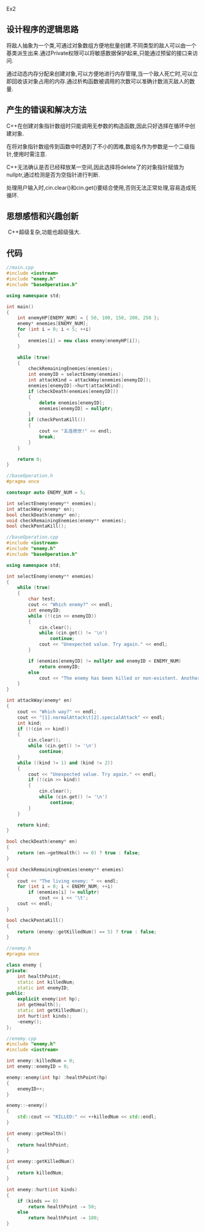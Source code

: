 Ex2

## 设计程序的逻辑思路

​		将敌人抽象为一个类,可通过对象数组方便地批量创建.不同类型的敌人可以由一个基类派生出来.通过Private权限可以将敏感数据保护起来,只能通过预留的接口来访问.

​		通过动态内存分配来创建对象,可以方便地进行内存管理,当一个敌人死亡时,可以立即回收该对象占用的内存.通过析构函数被调用的次数可以准确计数消灭敌人的数量.

## 产生的错误和解决方法

​		C++在创建对象指针数组时只能调用无参数的构造函数,因此只好选择在循环中创建对象.

​		在将对象指针数组传到函数中时遇到了不小的困难,数组名作为参数是一个二级指针,使用时需注意.

​		C++无法确认是否已经释放某一空间,因此选择将delete了的对象指针赋值为nullptr,通过检测是否为空指针进行判断.

​		处理用户输入时,cin.clear()和cin.get()要结合使用,否则无法正常处理,容易造成死循环.

## 思想感悟和兴趣创新

​	C++超级复杂,功能也超级强大.

## 代码

```c++
//main.cpp
#include <iostream>
#include "enemy.h"
#include "baseOperation.h"

using namespace std;

int main()
{
	int enemyHP[ENEMY_NUM] = { 50, 100, 150, 200, 250 };
	enemy* enemies[ENEMY_NUM];
	for (int i = 0; i < 5; ++i)
	{
		enemies[i] = new class enemy(enemyHP[i]);
	}

	while (true)
	{
		checkRemainingEnemies(enemies);
		int enemyID = selectEnemy(enemies);
		int attackKind = attackWay(enemies[enemyID]);
		enemies[enemyID]->hurt(attackKind);
		if (checkDeath(enemies[enemyID]))
		{
			delete enemies[enemyID];
			enemies[enemyID] = nullptr;
		}
		if (checkPentaKill())
		{
			cout << "五连绝世!" << endl;
			break;
		}
	}

	return 0;
}
```

```c++
//baseOperation.h
#pragma once

constexpr auto ENEMY_NUM = 5;

int selectEnemy(enemy** enemies);
int attackWay(enemy* en);
bool checkDeath(enemy* en);
void checkRemainingEnemies(enemy** enemies);
bool checkPentaKill();
```

```c++
//baseOperation.cpp
#include <iostream>
#include "enemy.h"
#include "baseOperation.h"

using namespace std;

int selectEnemy(enemy** enemies)
{
	while (true)
	{
		char test;
		cout << "Which enemy?" << endl;
		int enemyID;
		while (!(cin >> enemyID))
		{
			cin.clear();
			while (cin.get() != '\n')
				continue;
			cout << "Unexpected value. Try again." << endl;
		}

		if (enemies[enemyID] != nullptr and enemyID < ENEMY_NUM)
			return enemyID;
		else
			cout << "The enemy has been killed or non-existent. Another please." << endl;
	}
}

int attackWay(enemy* en)
{
	cout << "Which way?" << endl;
	cout << "[1].normalAttack\t[2].specialAttack" << endl;
	int kind;
	if (!(cin >> kind))
	{
		cin.clear();
		while (cin.get() != '\n')
			continue;
	}
	while ((kind != 1) and (kind != 2))
	{
		cout << "Unexpected value. Try again." << endl;
		if (!(cin >> kind))
		{
			cin.clear();
			while (cin.get() != '\n')
				continue;
		}
	}

	return kind;
}

bool checkDeath(enemy* en)
{
	return (en->getHealth() <= 0) ? true : false;
}

void checkRemainingEnemies(enemy** enemies)
{
	cout << "The living enemy: " << endl;
	for (int i = 0; i < ENEMY_NUM; ++i)
		if (enemies[i] != nullptr)
			cout << i << '\t';
	cout << endl;
}

bool checkPentaKill()
{
	return (enemy::getKilledNum() == 5) ? true : false;
}
```

```c++
//enemy.h
#pragma once

class enemy {
private:
	int healthPoint;
	static int killedNum;
	static int enemyID;
public:
	explicit enemy(int hp);
	int getHealth();
	static int getKilledNum();
	int hurt(int kinds);
	~enemy();
};
```

```c++
//enemy.cpp
#include "enemy.h"
#include <iostream>

int enemy::killedNum = 0;
int enemy::enemyID = 0;

enemy::enemy(int hp) :healthPoint(hp)
{
	enemyID++;
}

enemy::~enemy()
{
	std::cout << "KILLED:" << ++killedNum << std::endl;
}

int enemy::getHealth()
{
	return healthPoint;
}

int enemy::getKilledNum()
{
	return killedNum;
}

int enemy::hurt(int kinds)
{
	if (kinds == 0)
		return healthPoint -= 50;
	else
		return healthPoint -= 100;
}
```

